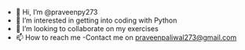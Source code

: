 - 👋 Hi, I’m @praveenpy273
- 👀 I’m interested in getting into coding with Python
- 💞️ I’m looking to collaborate on my exercises
- 📫 How to reach me -Contact me on praveenpaliwal273@gmail.com

<!---
praveenpy273/praveenpy273 is a ✨ special ✨ repository because its `README.md` (this file) appears on your GitHub profile.
You can click the Preview link to take a look at your changes.
--->
